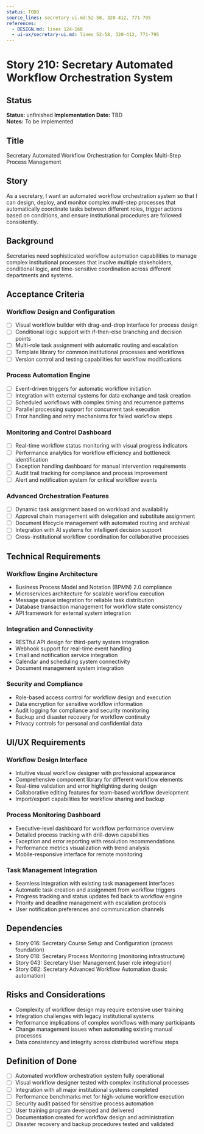 ```yaml
---
status: TODO
source_lines: secretary-ui.md:52-58, 320-412, 771-795
references:
  - DESIGN.md: lines 124-168
  - ui-ux/secretary-ui.md: lines 52-58, 320-412, 771-795
---
```

# Story 210: Secretary Automated Workflow Orchestration System

## Status
**Status:** unfinished
**Implementation Date:** TBD  
**Notes:** To be implemented

## Title
Secretary Automated Workflow Orchestration for Complex Multi-Step Process Management

## Story
As a secretary, I want an automated workflow orchestration system so that I can design, deploy, and monitor complex multi-step processes that automatically coordinate tasks between different roles, trigger actions based on conditions, and ensure institutional procedures are followed consistently.

## Background
Secretaries need sophisticated workflow automation capabilities to manage complex institutional processes that involve multiple stakeholders, conditional logic, and time-sensitive coordination across different departments and systems.

## Acceptance Criteria

### Workflow Design and Configuration
- [ ] Visual workflow builder with drag-and-drop interface for process design
- [ ] Conditional logic support with if-then-else branching and decision points
- [ ] Multi-role task assignment with automatic routing and escalation
- [ ] Template library for common institutional processes and workflows
- [ ] Version control and testing capabilities for workflow modifications

### Process Automation Engine
- [ ] Event-driven triggers for automatic workflow initiation
- [ ] Integration with external systems for data exchange and task creation
- [ ] Scheduled workflows with complex timing and recurrence patterns
- [ ] Parallel processing support for concurrent task execution
- [ ] Error handling and retry mechanisms for failed workflow steps

### Monitoring and Control Dashboard
- [ ] Real-time workflow status monitoring with visual progress indicators
- [ ] Performance analytics for workflow efficiency and bottleneck identification
- [ ] Exception handling dashboard for manual intervention requirements
- [ ] Audit trail tracking for compliance and process improvement
- [ ] Alert and notification system for critical workflow events

### Advanced Orchestration Features
- [ ] Dynamic task assignment based on workload and availability
- [ ] Approval chain management with delegation and substitute assignment
- [ ] Document lifecycle management with automated routing and archival
- [ ] Integration with AI systems for intelligent decision support
- [ ] Cross-institutional workflow coordination for collaborative processes

## Technical Requirements

### Workflow Engine Architecture
- Business Process Model and Notation (BPMN) 2.0 compliance
- Microservices architecture for scalable workflow execution
- Message queue integration for reliable task distribution
- Database transaction management for workflow state consistency
- API framework for external system integration

### Integration and Connectivity
- RESTful API design for third-party system integration
- Webhook support for real-time event handling
- Email and notification service integration
- Calendar and scheduling system connectivity
- Document management system integration

### Security and Compliance
- Role-based access control for workflow design and execution
- Data encryption for sensitive workflow information
- Audit logging for compliance and security monitoring
- Backup and disaster recovery for workflow continuity
- Privacy controls for personal and confidential data

## UI/UX Requirements

### Workflow Design Interface
- Intuitive visual workflow designer with professional appearance
- Comprehensive component library for different workflow elements
- Real-time validation and error highlighting during design
- Collaborative editing features for team-based workflow development
- Import/export capabilities for workflow sharing and backup

### Process Monitoring Dashboard
- Executive-level dashboard for workflow performance overview
- Detailed process tracking with drill-down capabilities
- Exception and error reporting with resolution recommendations
- Performance metrics visualization with trend analysis
- Mobile-responsive interface for remote monitoring

### Task Management Integration
- Seamless integration with existing task management interfaces
- Automatic task creation and assignment from workflow triggers
- Progress tracking and status updates fed back to workflow engine
- Priority and deadline management with escalation protocols
- User notification preferences and communication channels

## Dependencies
- Story 016: Secretary Course Setup and Configuration (process foundation)
- Story 018: Secretary Process Monitoring (monitoring infrastructure)
- Story 043: Secretary User Management (user role integration)
- Story 082: Secretary Advanced Workflow Automation (basic automation)

## Risks and Considerations
- Complexity of workflow design may require extensive user training
- Integration challenges with legacy institutional systems
- Performance implications of complex workflows with many participants
- Change management issues when automating existing manual processes
- Data consistency and integrity across distributed workflow steps

## Definition of Done
- [ ] Automated workflow orchestration system fully operational
- [ ] Visual workflow designer tested with complex institutional processes
- [ ] Integration with all major institutional systems completed
- [ ] Performance benchmarks met for high-volume workflow execution
- [ ] Security audit passed for sensitive process automation
- [ ] User training program developed and delivered
- [ ] Documentation created for workflow design and administration
- [ ] Disaster recovery and backup procedures tested and validated
